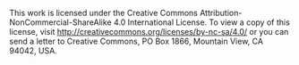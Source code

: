 
This work is licensed under the Creative Commons Attribution-NonCommercial-ShareAlike 4.0 International License. To view a copy of this license, visit http://creativecommons.org/licenses/by-nc-sa/4.0/ or you can send a letter to Creative Commons, PO Box 1866, Mountain View, CA 94042, USA.
